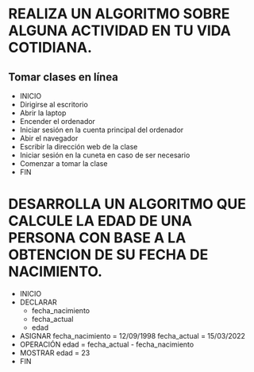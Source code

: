 # REALIZA UN ALGORITMO SOBRE ALGUNA ACTIVIDAD EN TU VIDA COTIDIANA.

## Tomar clases en línea
* INICIO
* Dirigirse al escritorio
* Abrir la laptop
* Encender el ordenador
* Iniciar sesión en la cuenta principal del ordenador
* Abir el navegador
* Escribir la dirección web de la clase
* Iniciar sesión en la cuneta en caso de ser necesario
* Comenzar a tomar la clase
* FIN

# DESARROLLA UN ALGORITMO QUE CALCULE LA EDAD DE UNA PERSONA CON BASE A LA OBTENCION DE SU FECHA DE NACIMIENTO.

* INICIO
* DECLARAR
    * fecha_nacimiento
    * fecha_actual
    * edad
* ASIGNAR
    fecha_nacimiento  = 12/09/1998
    fecha_actual = 15/03/2022
* OPERACIÓN
    edad = fecha_actual - fecha_nacimiento
* MOSTRAR
    edad = 23
* FIN
